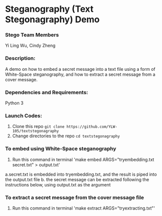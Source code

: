 # Steganography (Text Stegonagraphy) Demo

### Stego Team Members 
Yi Ling Wu, Cindy Zheng

### Description:
A demo on how to embed a secret message into a text file using a form of White-Space steganography, and how to extract a secret message from a cover message.

### Dependencies and Requirements:
Python 3 

### Launch Codes:
1. Clone this repo `git clone https://github.com/YLW-105/textstegonagraphy`
2. Change directories to the repo `cd textstegonagraphy`

### To embed using White-Space steganography
1. Run this command in terminal 'make embed ARGS="tryembedding.txt secret.txt" > output.txt'
  
  a.secret.txt is embedded into tryembedding.txt, and the result is piped into the output.txt file
  b. the secret message can be extracted following the instructions below, using output.txt as the argument
 
### To extract a secret message from the cover message file
1. Run this command in terminal 'make extract ARGS="tryextracting.txt"'

